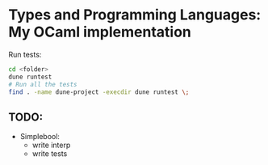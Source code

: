 # Types and Programming Languages: My OCaml implementation

Run tests:

```sh
cd <folder>
dune runtest
# Run all the tests
find . -name dune-project -execdir dune runtest \;
```

## TODO:
- Simplebool:
  - write interp
  - write tests
